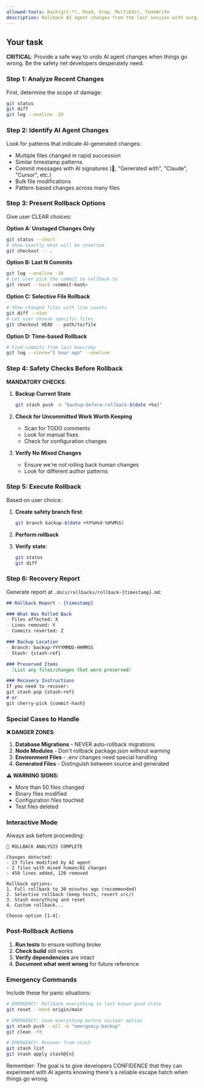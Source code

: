 ```yaml
---
allowed-tools: Bash(git:*), Read, Grep, MultiEdit, TodoWrite
description: Rollback AI agent changes from the last session with surgical precision
---
```


## Your task

**CRITICAL**: Provide a safe way to undo AI agent changes when things go wrong. Be the safety net developers desperately need.

### Step 1: Analyze Recent Changes

First, determine the scope of damage:
```bash
git status
git diff
git log --oneline -20
```

### Step 2: Identify AI Agent Changes

Look for patterns that indicate AI-generated changes:
- Multiple files changed in rapid succession
- Similar timestamp patterns
- Commit messages with AI signatures (🤖, "Generated with", "Claude", "Cursor", etc.)
- Bulk file modifications
- Pattern-based changes across many files

### Step 3: Present Rollback Options

Give user CLEAR choices:

**Option A: Unstaged Changes Only**
```bash
git status --short
# Show exactly what will be reverted
git checkout -- .
```

**Option B: Last N Commits**
```bash
git log --oneline -10
# Let user pick the commit to rollback to
git reset --hard <commit-hash>
```

**Option C: Selective File Rollback**
```bash
# Show changed files with line counts
git diff --stat
# Let user choose specific files
git checkout HEAD -- path/to/file
```

**Option D: Time-based Rollback**
```bash
# Find commits from last hour/day
git log --since="1 hour ago" --oneline
```

### Step 4: Safety Checks Before Rollback

**MANDATORY CHECKS**:
1. **Backup Current State**
   ```bash
   git stash push -m "backup-before-rollback-$(date +%s)"
   ```

2. **Check for Uncommitted Work Worth Keeping**
   - Scan for TODO comments
   - Look for manual fixes
   - Check for configuration changes

3. **Verify No Mixed Changes**
   - Ensure we're not rolling back human changes
   - Look for different author patterns

### Step 5: Execute Rollback

Based on user choice:

1. **Create safety branch first**:
   ```bash
   git branch backup-$(date +%Y%m%d-%H%M%S)
   ```

2. **Perform rollback**

3. **Verify state**:
   ```bash
   git status
   git diff
   ```

### Step 6: Recovery Report

Generate report at `.docs/rollbacks/rollback-{timestamp}.md`:

```markdown
## Rollback Report - {timestamp}

### What Was Rolled Back
- Files affected: X
- Lines removed: Y
- Commits reverted: Z

### Backup Location
- Branch: backup-YYYYMMDD-HHMMSS
- Stash: {stash-ref}

### Preserved Items
- [List any files/changes that were preserved]

### Recovery Instructions
If you need to recover:
git stash pop {stash-ref}
# or
git cherry-pick {commit-hash}
```

### Special Cases to Handle

**❌ DANGER ZONES**:
1. **Database Migrations** - NEVER auto-rollback migrations
2. **Node Modules** - Don't rollback package.json without warning
3. **Environment Files** - .env changes need special handling
4. **Generated Files** - Distinguish between source and generated

**⚠️ WARNING SIGNS**:
- More than 50 files changed
- Binary files modified
- Configuration files touched
- Test files deleted

### Interactive Mode

Always ask before proceeding:

```
🔄 ROLLBACK ANALYSIS COMPLETE

Changes detected:
- 23 files modified by AI agent
- 2 files with mixed human/AI changes
- 450 lines added, 120 removed

Rollback options:
1. Full rollback to 30 minutes ago (recommended)
2. Selective rollback (keep tests, revert src/)
3. Stash everything and reset
4. Custom rollback...

Choose option [1-4]:
```

### Post-Rollback Actions

1. **Run tests** to ensure nothing broke
2. **Check build** still works
3. **Verify dependencies** are intact
4. **Document what went wrong** for future reference

### Emergency Commands

Include these for panic situations:

```bash
# EMERGENCY: Rollback everything to last known good state
git reset --hard origin/main

# EMERGENCY: Save everything before nuclear option
git stash push --all -m "emergency-backup"
git clean -fd

# EMERGENCY: Recover from stash
git stash list
git stash apply stash@{n}
```

Remember: The goal is to give developers CONFIDENCE that they can experiment with AI agents knowing there's a reliable escape hatch when things go wrong.